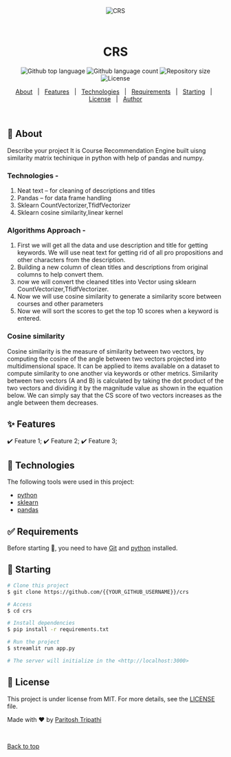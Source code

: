 <div align="center" id="top"> 
  <img src="./.github/app.gif" alt="CRS" />

  &#xa0;

  <!-- <a href="https://crs.netlify.app">Demo</a> -->
</div>

<h1 align="center">CRS</h1>

<p align="center">
  <img alt="Github top language" src="https://img.shields.io/github/languages/top/paritoshtripathi935/CRS?color=56BEB8">

  <img alt="Github language count" src="https://img.shields.io/github/languages/count/paritoshtripathi935/CRS?color=56BEB8">

  <img alt="Repository size" src="https://img.shields.io/github/repo-size/paritoshtripathi935/CRS?color=56BEB8">

  <img alt="License" src="https://img.shields.io/github/license/paritoshtripathi935/CRS?color=56BEB8">

  <!-- <img alt="Github issues" src="https://img.shields.io/github/issues/{{YOUR_GITHUB_USERNAME}}/crs?color=56BEB8" /> -->

  <!-- <img alt="Github forks" src="https://img.shields.io/github/forks/{{YOUR_GITHUB_USERNAME}}/crs?color=56BEB8" /> -->

  <!-- <img alt="Github stars" src="https://img.shields.io/github/stars/{{YOUR_GITHUB_USERNAME}}/crs?color=56BEB8" /> -->
</p>

<!-- Status -->

<!-- <h4 align="center"> 
	🚧  CRS 🚀 Under construction...  🚧
</h4> 

<hr> -->

<p align="center">
  <a href="#dart-about">About</a> &#xa0; | &#xa0; 
  <a href="#sparkles-features">Features</a> &#xa0; | &#xa0;
  <a href="#rocket-technologies">Technologies</a> &#xa0; | &#xa0;
  <a href="#white_check_mark-requirements">Requirements</a> &#xa0; | &#xa0;
  <a href="#checkered_flag-starting">Starting</a> &#xa0; | &#xa0;
  <a href="#memo-license">License</a> &#xa0; | &#xa0;
  <a href="https://github.com/paritoshtripathi935" target="_blank">Author</a>
</p>

<br>

## :dart: About ##

Describe your project
It is Course Recommendation Engine built uisng similarity matrix techinique in python with help of pandas and numpy.

### Technologies - 
1. Neat text – for cleaning of descriptions and titles
2. Pandas – for data frame handling
3. Sklearn CountVectorizer,TfidfVectorizer
4. Sklearn cosine similarity,linear kernel 

### Algorithms Approach - 
1. First we will get all the data and use description and title for getting keywords. We will use neat text for getting rid of all pro propositions and other characters from the description.
2. Building a new column of clean titles and descriptions from original columns to
help convert them.
3. now we will convert the cleaned titles into Vector using sklearn CountVectorizer,TfidfVectorizer.
4. Now we will use cosine similarity to generate a similarity score between courses
and other parameters
5. Now we will sort the scores to get the top 10 scores when a keyword is entered. 

### Cosine similarity
Cosine similarity is the measure of similarity between two vectors, by computing the cosine of the angle between two vectors projected into multidimensional space. It can be applied to items available on a dataset to compute similarity to one another via keywords or other metrics. Similarity between two vectors (A and B) is calculated by taking the dot product of the two vectors and dividing it by the magnitude value as shown in the equation below. We can simply say that the CS score of two vectors increases as the angle between them decreases.

## :sparkles: Features ##

:heavy_check_mark: Feature 1;
:heavy_check_mark: Feature 2;
:heavy_check_mark: Feature 3;

## :rocket: Technologies ##

The following tools were used in this project:

- [python](https://www.python.org/)
- [sklearn](https://scikit-learn.org/)
- [pandas](https://pandas.pydata.org/)

## :white_check_mark: Requirements ##

Before starting :checkered_flag:, you need to have [Git](https://git-scm.com) and [python](https://www.python.org/) installed.

## :checkered_flag: Starting ##

```bash
# Clone this project
$ git clone https://github.com/{{YOUR_GITHUB_USERNAME}}/crs

# Access
$ cd crs

# Install dependencies
$ pip install -r requirements.txt

# Run the project
$ streamlit run app.py

# The server will initialize in the <http://localhost:3000>
```

## :memo: License ##

This project is under license from MIT. For more details, see the [LICENSE](LICENSE.md) file.


Made with :heart: by <a href="https://github.com/paritoshtripathi" target="_blank">Paritosh Tripathi</a>

&#xa0;

<a href="#top">Back to top</a>
